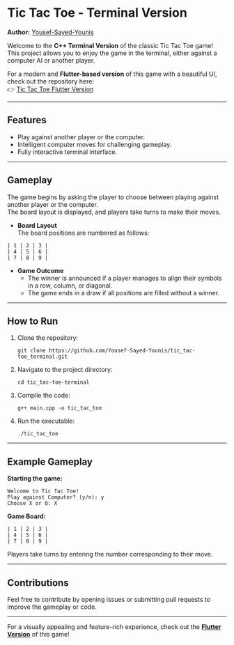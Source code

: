 # Tic Tac Toe - Terminal Version

**Author:** [Yousef-Sayed-Younis](https://github.com/Yousef-Sayed-Younis)

Welcome to the **C++ Terminal Version** of the classic Tic Tac Toe game! This project allows you to enjoy the game in the terminal, either against a computer AI or another player. 

For a modern and **Flutter-based version** of this game with a beautiful UI, check out the repository here:  
👉 [Tic Tac Toe Flutter Version](https://github.com/Yousef-Sayed-Younis/tic-tac-toe-flutter)

---

## Features

- Play against another player or the computer.
- Intelligent computer moves for challenging gameplay.
- Fully interactive terminal interface.

---

## Gameplay

The game begins by asking the player to choose between playing against another player or the computer.  
The board layout is displayed, and players take turns to make their moves. 

- **Board Layout**  
The board positions are numbered as follows:

```
| 1 | 2 | 3 |
| 4 | 5 | 6 |
| 7 | 8 | 9 |
```

- **Game Outcome**  
  - The winner is announced if a player manages to align their symbols in a row, column, or diagonal.
  - The game ends in a draw if all positions are filled without a winner.

---

## How to Run

1. Clone the repository:
   ```
   git clone https://github.com/Yousef-Sayed-Younis/tic_tac-toe_terminal.git
   ```
2. Navigate to the project directory:
   ```
   cd tic_tac-toe-terminal
   ```
3. Compile the code:
   ```
   g++ main.cpp -o tic_tac_toe
   ```
4. Run the executable:
   ```
   ./tic_tac_toe
   ```

---

## Example Gameplay

**Starting the game:**  
```
Welcome to Tic Tac Toe!
Play against Computer? (y/n): y
Choose X or O: X
```

**Game Board:**  
```
| 1 | 2 | 3 |
| 4 | 5 | 6 |
| 7 | 8 | 9 |
```

Players take turns by entering the number corresponding to their move.

---

## Contributions

Feel free to contribute by opening issues or submitting pull requests to improve the gameplay or code.

---

For a visually appealing and feature-rich experience, check out the **[Flutter Version](https://github.com/Yousef-Sayed-Younis/tic-tac-toe-flutter)** of this game! 